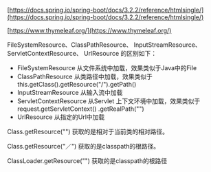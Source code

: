 [https://docs.spring.io/spring-boot/docs/3.2.2/reference/htmlsingle/](https://docs.spring.io/spring-boot/docs/3.2.2/reference/htmlsingle/)

[https://www.thymeleaf.org/](https://www.thymeleaf.org/)



FileSystemResource、ClassPathResource、 InputStreamResource、ServletContextResource、 UrlResource 的区别如下：

- FileSystemResource 从文件系统中加载，效果类似于Java中的File
- ClassPathResource 从类路径中加载，效果类似于this.getClass().getResource("/").getPath()
- InputStreamResource 从输入流中加载
- ServletContextResource 从Servlet 上下文环境中加载，效果类似于request.getServletContext()
  .getRealPath("")
- UrlResource 从指定的Url中加载

Class.getResource("") 获取的是相对于当前类的相对路径。

Class.getResource("／") 获取的是classpath的根路径。

ClassLoader.getResource("") 获取的是classpath的根路径

